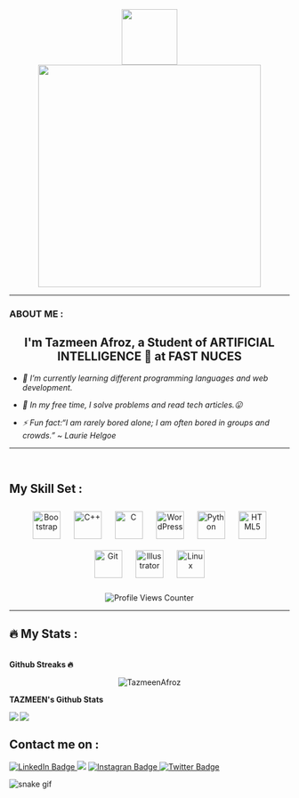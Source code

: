 
<div id="header" align="center">
  
  <img src="https://media.giphy.com/media/M9gbBd9nbDrOTu1Mqx/giphy.gif" width="100"/>
  <br>
 
  <img src="https://rishavanand.github.io/static/images/greetings.gif" width="400" />
</div>
 
---

### ABOUT ME :
## <div align="center">I'm Tazmeen Afroz, a Student of ARTIFICIAL INTELLIGENCE 🤖 at FAST NUCES</div>  
  

- *🌱 I’m currently learning different programming languages and web development.*  
 
- *📕 In my free time, I solve problems and read tech articles.😛*  
  

- *⚡ Fun fact:“I am rarely bored alone; I am often bored in groups and crowds.” ~ Laurie Helgoe*  
    
 
---
<br/>  

## My Skill Set  :


<div align="center">  
<a href="https://getbootstrap.com/docs/3.4/javascript/" target="_blank"><img style="margin: 10px" src="https://profilinator.rishav.dev/skills-assets/bootstrap-plain.svg" alt="Bootstrap" height="50" /></a>  
<a href="https://www.cplusplus.com/" target="_blank"><img style="margin: 10px" src="https://profilinator.rishav.dev/skills-assets/cplusplus-original.svg" alt="C++" height="50" /></a>  
<a href="https://www.cprogramming.com/" target="_blank"><img style="margin: 10px" src="https://profilinator.rishav.dev/skills-assets/c-original.svg" alt="C" height="50" /></a>  
<a href="https://wordpress.com/" target="_blank"><img style="margin: 10px" src="https://profilinator.rishav.dev/skills-assets/wordpress.png" alt="WordPress" height="50" /></a>  
<a href="https://www.python.org/" target="_blank"><img style="margin: 10px" src="https://profilinator.rishav.dev/skills-assets/python-original.svg" alt="Python" height="50" /></a>  
<a href="https://en.wikipedia.org/wiki/HTML5" target="_blank"><img style="margin: 10px" src="https://profilinator.rishav.dev/skills-assets/html5-original-wordmark.svg" alt="HTML5" height="50" /></a>  
<a href="https://github.com/" target="_blank"><img style="margin: 10px" src="https://profilinator.rishav.dev/skills-assets/git-scm-icon.svg" alt="Git" height="50" /></a>  
<a href="https://www.adobe.com/in/products/illustrator.html" target="_blank"><img style="margin: 10px" src="https://profilinator.rishav.dev/skills-assets/adobe_illustrator-icon.svg" alt="Illustrator" height="50" /></a>  
<a href="https://www.linux.org/" target="_blank"><img style="margin: 10px" src="https://profilinator.rishav.dev/skills-assets/linux-original.svg" alt="Linux" height="50" /></a>  
</div>  
<br/> 

<div align="center">
  <img src="https://komarev.com/ghpvc/?username=TazmeenAfroz&style=flat-square&color=1fd1f9&label=Profile%20views%20counter" alt="Profile Views Counter" />
</div>

---
## :fire: My Stats :
<br>
<b>Github Streaks 🔥</b>

<p align="center"><img src="https://github-readme-streak-stats.herokuapp.com/?user=TazmeenAfroz&theme=black-ice&hide_border=true&stroke=1fd1f9&background=0D1117&ring=1fd1f9&fire=1fd1f9&currStreakLabel=1fd1f9&bg_color=90,1fd1f9,b621fe&title_color=fff&text_color=fff" alt="TazmeenAfroz" /></p>


<b>TAZMEEN's Github Stats</b>

<a href="https://github-readme-stats.vercel.app/api?username=TazmeenAfroz&count_private=true&show_icons=true&theme=chartreuse-dark">
  <img align="left" src="https://github-readme-stats.vercel.app/api?username=TazmeenAfroz&bg_color=90,1fd1f9,b621fe&title_color=fff&text_color=fff" />
</a>


<a href="https://github.com/TazmeenAfroz">
  <img align="center" src="https://github-readme-stats.vercel.app/api/top-langs/?username=TazmeenAfroz&bg_color=90,1fd1f9,b621fe&title_color=fff&text_color=fff&layout=compact" />
</a>
<br/> 




<div id="badges">
<h2> Contact me on : </h2> 
  <a href="https://www.linkedin.com/in/tazmeen-afroz/">
    <img src="https://img.shields.io/badge/LinkedIn-blue?style=for-the-badge&logo=linkedin&logoColor=white" alt="LinkedIn Badge"/>
  </a>
  <a href="mailto:tazmeenafroz@gmail.com"><img src="https://img.shields.io/badge/-Gmail-%23333?style=for-the-badge&logo=gmail&logoColor=white" target="_blank"></a>
  <a href="https://www.instagram.com/tazmeen_afroz/">
    <img src="https://img.shields.io/badge/Instagram-pink?style=for-the-badge&logo=instagram&logoColor=white" alt="Instagran Badge"/>
  </a>
  <a href="https://twitter.com/tazmeen_afroz">
    <img src="https://img.shields.io/badge/Twitter-blue?style=for-the-badge&logo=twitter&logoColor=white" alt="Twitter Badge"/>
  
  
  </a> 

  ![snake gif](https://github.com/TazmeenAfroz/TazmeenAfroz/blob/output/github-contribution-grid-snake.gif)
  
</div>
